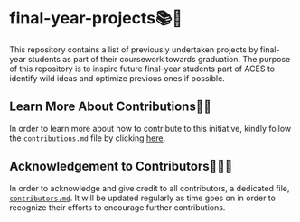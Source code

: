# final-year-projects📚🤔
This repository contains a list of previously undertaken projects by final-year students as part of their coursework towards graduation. The purpose of this repository is to inspire future final-year students part of ACES to identify wild ideas and optimize previous ones if possible.


## Learn More About Contributions🤝🏿
In order to learn more about how to contribute to this initiative, kindly follow the `contributions.md` file by clicking [here](contributions.md).

## Acknowledgement to Contributors🙏🏿💌
In order to acknowledge and give credit to all contributors, a dedicated file, [`contributors.md`](contributors.md). It will be updated regularly as time goes on in order to recognize their efforts to encourage further contributions.


























<!--
---
**An initiative by [Jessy Baki, ACES President(22/23)](github.com/blackdreamer15).**
-->
